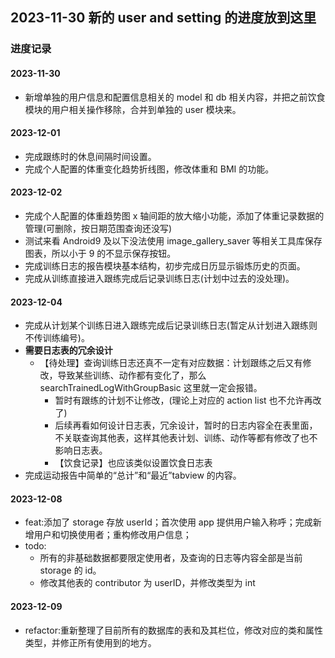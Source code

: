 ## 2023-11-30 新的 user and setting 的进度放到这里

### 进度记录

#### 2023-11-30

- 新增单独的用户信息和配置信息相关的 model 和 db 相关内容，并把之前饮食模块的用户相关操作移除，合并到单独的 user 模块来。

#### 2023-12-01

- 完成跟练时的休息间隔时间设置。
- 完成个人配置的体重变化趋势折线图，修改体重和 BMI 的功能。

#### 2023-12-02

- 完成个人配置的体重趋势图 x 轴间距的放大缩小功能，添加了体重记录数据的管理(可删除，按日期范围查询还没写)
- 测试来看 Android9 及以下没法使用 image_gallery_saver 等相关工具库保存图表，所以小于 9 的不显示保存按钮。
- 完成训练日志的报告模块基本结构，初步完成日历显示锻炼历史的页面。
- 完成从训练直接进入跟练完成后记录训练日志(计划中过去的没处理)。

#### 2023-12-04

- 完成从计划某个训练日进入跟练完成后记录训练日志(暂定从计划进入跟练则不传训练编号)。
- **需要日志表的冗余设计**
  - 【待处理】查询训练日志还真不一定有对应数据：计划跟练之后又有修改，导致某些训练、动作都有变化了，那么 searchTrainedLogWithGroupBasic 这里就一定会报错。
    - 暂时有跟练的计划不让修改，(理论上对应的 action list 也不允许再改了)
    - 后续再看如何设计日志表，冗余设计，暂时的日志内容全在表里面，不关联查询其他表，这样其他表计划、训练、动作等都有修改了也不影响日志表。
    - 【饮食记录】也应该类似设置饮食日志表
- 完成运动报告中简单的“总计”和“最近”tabview 的内容。

#### 2023-12-08

- feat:添加了 storage 存放 userId；首次使用 app 提供用户输入称呼；完成新增用户和切换使用者；重构修改用户信息；
- todo:
  - 所有的非基础数据都要限定使用者，及查询的日志等内容全部是当前 storage 的 id。
  - 修改其他表的 contributor 为 userID，并修改类型为 int

#### 2023-12-09

- refactor:重新整理了目前所有的数据库的表和及其栏位，修改对应的类和属性类型，并修正所有使用到的地方。

